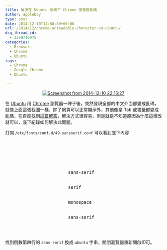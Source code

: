 ```yaml
---
title: 解決在 Ubuntu 系統下 Chrome 瀏覽器亂碼
author: appleboy
type: post
date: 2014-12-10T14:58:59+00:00
url: /2014/12/chrome-unreadable-character-on-ubuntu/
dsq_thread_id:
  - 3309716075
categories:
  - Browser
  - Chrome
  - Ubuntu
tags:
  - Chrome
  - Google Chrome
  - Ubuntu

---
```

<div style="margin:0 auto; text-align:center">
  <a href="https://www.flickr.com/photos/appleboy/15964998676" title="Screenshot from 2014-12-10 22:15:27 by Bo-Yi Wu, on Flickr"><img src="https://i2.wp.com/farm9.staticflickr.com/8629/15964998676_ff1bda70b2_z.jpg?resize=640%2C360&#038;ssl=1" alt="Screenshot from 2014-12-10 22:15:27" data-recalc-dims="1" /></a>
</div>

在 [Ubuntu][1] 用 [Chrome][2] 瀏覽器一陣子後，突然發現全部的中文介面都變成亂碼，就像上面這張截圖一樣，除了網頁可以正常顯示外，其他像是 Tab 或書籤都變成亂碼，在百度找到[這篇解答][3]，解決方式很容易，但是就是不知道原因為什麼這樣改就可以，底下紀錄如何解決此問題。

<!--more-->

打開 `/etc/fonts/conf.d/49-sansserif.conf` 可以看到底下內容

<div>
  <pre class="brush: xml; title: ; notranslate" title=""><?xml version="1.0"?>
<!DOCTYPE fontconfig SYSTEM "fonts.dtd">
<fontconfig>
<!--
  If the font still has no generic name, add sans-serif
 -->
        <match target="pattern">
                <test qual="all" name="family" compare="not_eq">
                        <string>sans-serif</string>
                </test>
                <test qual="all" name="family" compare="not_eq">
                        <string>serif</string>
                </test>
                <test qual="all" name="family" compare="not_eq">
                        <string>monospace</string>
                </test>
                <edit name="family" mode="append_last">
                        <string>sans-serif</string>
                </edit>
        </match>
</fontconfig>
</pre>
</div>

找到倒數第四行的 `sans-serif` 換成 `ubuntu` 字串，關閉瀏覽器重新開啟即可。

 [1]: http://www.ubuntu.com/
 [2]: https://www.google.com.tw/chrome/browser/desktop/index.html
 [3]: http://tieba.baidu.com/p/2830235916